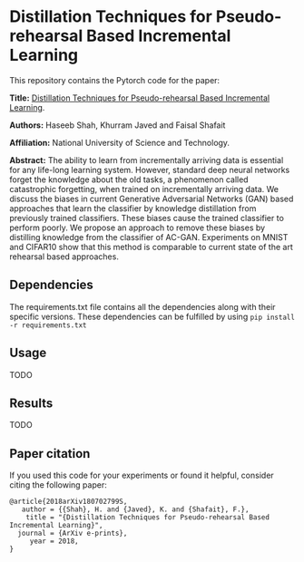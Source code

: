 # Distillation Techniques for Pseudo-rehearsal Based Incremental Learning
This repository contains the Pytorch code for the paper:

**Title:** [Distillation Techniques for Pseudo-rehearsal Based Incremental Learning](https://arxiv.org/abs/1807.02799).

**Authors:** Haseeb Shah, Khurram Javed and Faisal Shafait

**Affiliation:** National University of Science and Technology.

**Abstract:**
The ability to learn from incrementally arriving data is essential for any life-long learning system. However, standard deep neural networks forget the knowledge about the old tasks, a phenomenon called catastrophic forgetting, when trained on incrementally arriving data. We discuss the biases in current Generative Adversarial Networks (GAN) based approaches that learn the classifier by knowledge distillation from previously trained classifiers. These biases cause the trained classifier to perform poorly. We propose an approach to remove these biases by distilling knowledge from the classifier of AC-GAN. Experiments on MNIST and CIFAR10 show that this method is comparable to current state of the art rehearsal based approaches.

## Dependencies
The requirements.txt file contains all the dependencies along with their specific versions. These dependencies can be fulfilled by using `pip install -r requirements.txt`

## Usage
TODO

## Results
TODO

## Paper citation
If you used this code for your experiments or found it helpful, consider citing the following paper:
```
@article{2018arXiv180702799S,
   author = {{Shah}, H. and {Javed}, K. and {Shafait}, F.},
    title = "{Distillation Techniques for Pseudo-rehearsal Based Incremental Learning}",
  journal = {ArXiv e-prints},
     year = 2018,
}
```
